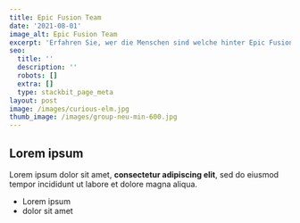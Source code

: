 ```yaml
---
title: Epic Fusion Team
date: '2021-08-01'
image_alt: Epic Fusion Team
excerpt: 'Erfahren Sie, wer die Menschen sind welche hinter Epic Fusion stecken.'
seo:
  title: ''
  description: ''
  robots: []
  extra: []
  type: stackbit_page_meta
layout: post
image: /images/curious-elm.jpg
thumb_image: /images/group-neu-min-600.jpg
---
```

## Lorem ipsum

Lorem ipsum dolor sit amet, **consectetur adipiscing elit**, sed do eiusmod tempor incididunt ut labore et dolore magna aliqua.

- Lorem ipsum
- dolor sit amet